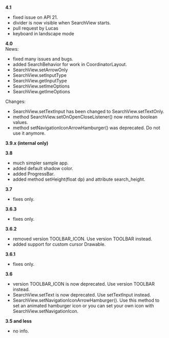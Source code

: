 **4.1**  
 - fixed issue on API 21.
 - divider is now visible when SearchView starts.
 - pull request by Lucas
 - keyboard in landscape mode

**4.0**  
News:
 - fixed many issues and bugs.
 - added SearchBehavior for work in CoordinatorLayout.
 - SearchView.setArrowOnly
 - SearchView.setInputType
 - SearchView.getInputType
 - SearchView.setImeOptions
 - SearchView.getImeOptions
 
Changes:
 - SearchView.setTextInput has been changed to SearchView.setTextOnly.
 - method SearchView.setOnOpenCloseListener() now returns boolean values.
 - method setNavigationIconArrowHamburger() was deprecated. Do not use it anymore.

**3.9.x (internal only)**

**3.8**  
 - much simpler sample app.
 - added default shadow color.
 - added ProgressBar.
 - added method setHeight(float dp) and attribute search_height.

**3.7**  
 - fixes only.

**3.6.3**  
 - fixes only.

**3.6.2**  
 - removed version TOOLBAR_ICON. Use version TOOLBAR instead.
 - added support for custom cursor Drawable.
  
**3.6.1**  
 - fixes only.

**3.6**  
- version TOOLBAR_ICON is now deprecated. Use version TOOLBAR instead.
- SearchView.setText is now deprecated. Use setTextInput instead.
- SearchView.setNavigationIconArrowHamburger(). Use this method to set an animated hamburger icon
  or you can set your own icon with SearchView.setNavigationIcon.
  
**3.5 and less**
- no info.
